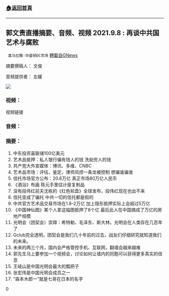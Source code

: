 ###  [:house:返回首頁](https://github.com/ourhimalayas/txt)
---


## 郭文贵直播摘要、音频、视频 2021.9.8 : 再谈中共国艺术与腐败
` 喜马拉雅-华盛顿DC农场` [轉載自GNews](https://gnews.org/zh-hans/1522174/)

摘要撰稿人： 文俊

音频提供者： 左媛


![](https://assets.gnews.org/wp-content/uploads/2021/09/Screen-Shot-2021-09-09-at-11.11.17-AM.png)


### 视频：

视频链接

### 音频：

### 摘要：

1. 中东投资喜联储100亿美元
2. 艺术品抵押：私人银行骗有钱人的钱 洗劫穷人的钱
3. 共产党大外宣媒体：博讯、多维、CNBC
4. 艺术品市场：评估，鉴定，律师风控一条龙被控制 想骗谁骗谁
5. 信托市场官方公布：20.6万亿 真正市场80万亿人民币
6. 《酒浴》布画 陈元手里估计是复制品
7. 没有段伟红前夫沈栋的《红色轮盘》全球发布，段伟红现在也出不来
8. 信托变成了骗托 中共一切的信托都是假的
9. 中共官方艺术品交易市场在1.8-2万亿 加上隐形抵押实际上会超过5万亿
10. 《中国神仙图》某个人拿这幅图抵押了8个亿 最后此人在中国搞成了万亿的房地产规模
11. 光明会（团契会）崇拜：希特勒、毛泽东、斯大林。光明会在人类存在几百年了
12. Gclub完全透明，团契会是我们几十年前的过去，战友们仔细研究就知道我们的未来。
13. 未来的两三个月，国内会严格管控手机、互联网，翻墙会越来越难
14. 郭先生马上要参加一个视频会，讨论如何让墙内的同胞可以获得更多真实的信息
15. 王岐山是中国光明会最大的瓢把子
16. 张宏伟是中国光明会成员之一
17. “森本木郎一”就是七哥在日本的名字


0
